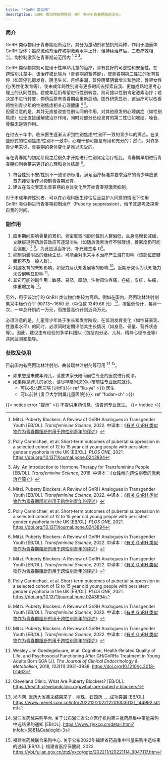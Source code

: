 ```yaml
---
title: "*GnRH 类似物"
description: GnRH 类似物在跨性别 HRT 中用于青春期阻断治疗。
---
```


### 简介

GnRH 类似物用于青春期阻断治疗。其分为激动剂和拮抗剂两种，作用于脑垂体 GnRH 受体；虽然激动剂治疗初期激素水平上升，但持续治疗后，二者疗效相当，均控制激素在青春期前范围内 [^1] [^2] [^3]。

GnRH 类似物常规可应用于性早熟儿童的治疗，具有良好的可逆性和安全性。在跨性别儿童中，该治疗被比喻为「青春期的暂停键」，使青春期第二性征的发育暂停（如暂停乳房发育、阴毛生长、月经来潮，暂停阴茎阴囊增长和勃起，骨架女性化/男性化发育等），使未成年跨性别者有更多时间去探索自我、更加成熟地思考心理上的认同性别。若成年后仍希望进行性别转变，则可接以性别肯定激素治疗；若决定不进行转变，停药后原有青春期会重新启动。国外研究显示，该治疗可以改善跨性别青少年的性别焦虑相关心理健康 [^1] [^2]。\
但需注意的是，其并无直接改变性别认同的作用，对其他原发的心理病症（如性别焦虑）也无直接缓解或治疗作用，同时对部分已经发育的第二性征如喉结、嗓音、骨骼无逆转作用。

在过去十年中，临床医生逐渐认识到性别焦虑/性别不一致的青少年的痛苦。在某些形式的性别焦虑/性别不一致中，心理干预可能是有用和充分的；然而，对许多青少年来说，青春期的身体变化是难以忍受的。

与在青春期的初期阶段之后很久才开始进行性别肯定治疗相比，青春期早期进行青春期抑制会带来更好的心理和身体结局 [^1]。

1. 符合性别不安/性别不一致诊断标准，满足治疗标准并要求治疗的青少年应该首先接受治疗以抑制青春期发育。
1. 建议在首次表现出青春期的身体变化后开始青春期激素抑制。

对于未成年跨性别者，可以在心理科医生评估后且监护人同意的情况下使用 GnRH 类似物进行青春期抑制治疗（Puberty suppression），给予其思考及探索自我的时间。

### 副作用

1. 应用期间影响骨量的累积，骨密度较同龄同性别人群偏低，且身高增长减缓，文献报道停药后该效应可逐渐消失（如随后激素治疗不够理想，骨密度仍可能会偏低）[^1] [^2]。为此应适当补钙、补充维生素 D[^1]。
1. 抑制阴囊阴茎的继续生长，可能会对未来手术治疗产生潜在影响（该部位皮瓣面积不及一般人群）。
1. 对脑发育的未知影响，如智力及认知发展等的影响 [^1]。近期研究认为认知能力未受到明显影响 [^4]。
1. 其它可能的副作用：敏感、易怒，躁动，注射部位疼痛，痤疮，皮疹，头痛，体重增加等 [^5]。

另外，用于该治疗的 GnRH 类似物价格较为高昂。例如在国内，亮丙瑞林注射剂集采中标价介乎 907.13～1650 元（中位数 1349.68 元）[^7]，按最低价计，每月一次，一年总开销约一万元，而按最高价计则近两万元。

必须注意的是，儿童青少年处于生长和发育阶段，在监测发育变化（如性征表现、性激素水平）的同时，必须同时定期评估其生长情况（如身高、骨量、营养状态等）。因此，建议由有经验的多学科团队（包括内分泌、儿科、精神心理专业等）共同监测和指导。

### 获取及使用

目前国内有亮丙瑞林注射剂、曲普瑞林注射剂等可用 [^6] [^8]。

- 如果您是未成年跨儿，请要求家长陪同前往专业的医院进行就诊。
- 如果你是跨儿的家长，请尽早陪同您的小孩前往专业医院就诊。
  - 可以找北医三院 [刘烨]({{< ref "liu-ye" >}}) 医生
  - 可以前往 [复旦大学附属儿童医院]({{< ref "fudan-ch" >}})

{{< notice error "提示" >}}
不提供用药信息，请咨询专业医生。
{{< /notice >}}

[^1]: Mitzi. Puberty Blockers: A Review of GnRH Analogues in Transgender Youth [EB/OL]. *Transfeminine Science*, 2022. 中译本：《[有关 GnRH 类似物作为青春期阻断剂用于跨性别青年的评述](https://tfsci.mtf.wiki/articles/puberty-blockers/)》
[^2]: Polly Carmichael, et al. Short-term outcomes of pubertal
suppression in a selected cohort of 12 to
15 year old young people with persistent
gender dysphoria in the UK [EB/OL]. *PLOS ONE*, 2021. <https://doi.org/10.1371/journal.pone.0243894>
[^3]: Aly. An Introduction to Hormone Therapy for Transfeminine People [EB/OL]. *Transfeminine Science*, 2018. 中译本：《[女性倾向跨性别者的激素治疗简介](https://tfsci.mtf.wiki/articles/transfem-intro/#gnrh-agonists-and-antagonists)》
[^4]: Wesley Jim Goedegebuure, et al. Cognition, Health-Related Quality of Life, and Psychosocial Functioning After GH/GnRHa Treatment in Young Adults Born SGA [J]. *The Journal of Clinical Endocrinology & Metabolism*, 2018, *103*(11):3931–3938. <https://doi.org/10.1210/jc.2018-01463>
[^5]: Cleveland Clinic. What Are Puberty Blockers? [EB/OL]. <https://health.clevelandclinic.org/what-are-puberty-blockers/>
[^6]: 浙江省药械采购平台. 关于公布浙江省公立医疗机构第三批药品集中带量采购中选结果的通知 [EB/OL]. <https://www.zjyxcg.cn/detail.html?infoId=5881&CatalogId=3>
[^7]: 米内网. 医药大省集采结果来了，丽珠、石四药......成功突围 [EB/OL]. <https://www.menet.com.cn/info/202212/2022122010030131_144992.shtml>
[^8]: 福建省药械联合采购中心. 关于公布2022年福建省药品集中带量采购中选结果的通知 [EB/OL]. 福建省医疗保健局, 2022. <https://ybj.fujian.gov.cn/ztzl/yxcg/ggtz/202211/t20221114_6047117.htm>
